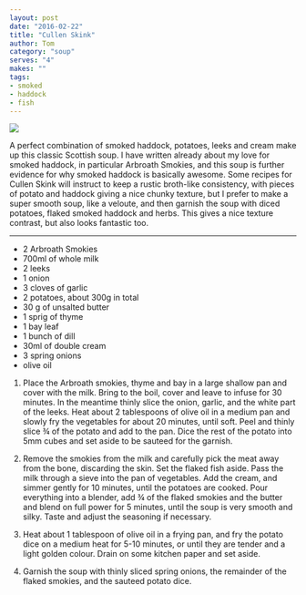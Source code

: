 ```yaml
---
layout: post
date: "2016-02-22"
title: "Cullen Skink"
author: Tom
category: "soup"
serves: "4"
makes: ""
tags:
- smoked
- haddock
- fish
---
```

<img src="https://s3.eu-west-2.amazonaws.com/grubdaily/cullen_skink.jpg" />

A perfect combination of smoked haddock, potatoes, leeks and cream make up this classic Scottish soup. I have written already about my love for smoked haddock, in particular Arbroath Smokies, and this soup is further evidence for why smoked haddock is basically awesome. Some recipes for Cullen Skink will instruct to keep a rustic broth-like consistency, with pieces of potato and haddock giving a nice chunky texture, but I prefer to make a super smooth soup, like a veloute, and then garnish the soup with diced potatoes, flaked smoked haddock and herbs. This gives a nice texture contrast, but also looks fantastic too.

---
* 2 Arbroath Smokies
* 700ml of whole milk
* 2 leeks
* 1 onion
* 3 cloves of garlic
* 2 potatoes, about 300g in total
* 30 g  of unsalted butter
* 1 sprig of thyme
* 1 bay leaf
* 1 bunch of dill
* 30ml of double cream
* 3 spring onions
* olive oil

1. Place the Arbroath smokies, thyme and bay in a large shallow pan and cover with the milk. Bring to the boil, cover and leave to infuse for 30 minutes. In the meantime thinly slice the onion, garlic, and the white part of the leeks. Heat about 2 tablespoons of olive oil in a medium pan and slowly fry the vegetables for about 20 minutes, until soft. Peel and thinly slice ¾ of the potato and add to the pan. Dice the rest of the potato into 5mm cubes and set aside to be sauteed for the garnish.

2. Remove the smokies from the milk and carefully pick the meat away from the bone, discarding the skin. Set the flaked fish aside. Pass the milk through a sieve into the pan of vegetables. Add the cream, and simmer gently for 10 minutes, until the potatoes are cooked. Pour everything into a blender, add ¾ of the flaked smokies and the butter and blend on full power for 5 minutes, until the soup is very smooth and silky. Taste and adjust the seasoning if necessary.

3. Heat  about 1 tablespoon of olive oil in a frying pan, and fry the potato dice on a medium heat for 5-10 minutes, or until they are tender and a light golden colour. Drain on some kitchen paper and set aside.

4. Garnish the soup with thinly sliced spring onions, the remainder of the flaked smokies, and the sauteed potato dice.

